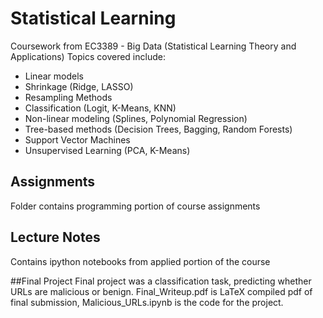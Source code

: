 # Statistical Learning

Coursework from EC3389 - Big Data (Statistical Learning Theory and Applications)
Topics covered include: 
* Linear models
* Shrinkage (Ridge, LASSO)
* Resampling Methods 
* Classification (Logit, K-Means, KNN)
* Non-linear modeling (Splines, Polynomial Regression)
* Tree-based methods (Decision Trees, Bagging, Random Forests)
* Support Vector Machines 
* Unsupervised Learning (PCA, K-Means)

## Assignments
Folder contains programming portion of course assignments

## Lecture Notes
Contains ipython notebooks from applied portion of the course

##Final Project
Final project was a classification task, predicting whether URLs are malicious or benign. Final_Writeup.pdf is LaTeX compiled pdf of final submission, Malicious_URLs.ipynb is the code for the project. 
